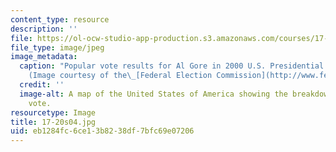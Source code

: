 ```yaml
---
content_type: resource
description: ''
file: https://ol-ocw-studio-app-production.s3.amazonaws.com/courses/17-20-introduction-to-the-american-political-process-spring-2004/eb1284fc6ce13b8238df7bfc69e07206_17-20s04.jpg
file_type: image/jpeg
image_metadata:
  caption: "Popular vote results for Al Gore in 2000 U.S. Presidential election.\_\
    (Image courtesy of the\_[Federal Election Commission](http://www.fec.gov/).)"
  credit: ''
  image-alt: A map of the United States of America showing the breakdown of the popular
    vote.
resourcetype: Image
title: 17-20s04.jpg
uid: eb1284fc-6ce1-3b82-38df-7bfc69e07206
---
```

